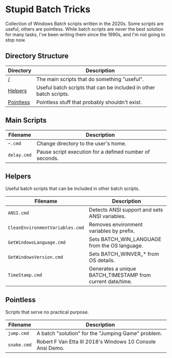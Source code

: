 # Stupid Batch Tricks

Collection of Windows Batch scripts written in the 2020s. Some scripts are useful, others are pointless. While batch scripts are _never_ the best solution for many tasks, I've been writing them since the 1990s, and I'm not going to stop now.

## Directory Structure

| Directory                   | Description                                               |
|----------------------------|------------------------------------------------------------|
| [/](#main-scripts) | The main scripts that do something "useful".                       |
| [Helpers](#helpers) | Useful batch scripts that can be included in other batch scripts. |
| [Pointless](#pointless) | Pointless stuff that probably shouldn't exist.                |

## Main Scripts

| Filename       | Description                             |
|----------------|-----------------------------------------|
| `~.cmd`        | Change directory to the user's home.    |
| `delay.cmd`    | Pause script execution for a defined number of seconds. |

## Helpers

Useful batch scripts that can be included in other batch scripts.

| Filename                          | Description                                                |
|-----------------------------------|------------------------------------------------------------|
| `ANSI.cmd`                        | Detects ANSI support and sets ANSI variables.              |
| `CleanEnvironmentVariables.cmd`   | Removes environment variables by prefix.                   |
| `GetWindowsLanguage.cmd`          | Sets BATCH_WIN_LANGUAGE from the OS language.              |
| `GetWindowsVersion.cmd`           | Sets BATCH_WINVER_* from OS details.                       |
| `TimeStamp.cmd`                   | Generates a unique BATCH_TIMESTAMP from current date/time. |

## Pointless

Scripts that serve no practical purpose.

| Filename       | Description                                                |
|----------------|------------------------------------------------------------|
| `jump.cmd`     | A batch "solution" for the "Jumping Game" problem.         |
| `snake.cmd`    | Robert F Van Etta III 2018's Windows 10 Console Ansi Demo. |

